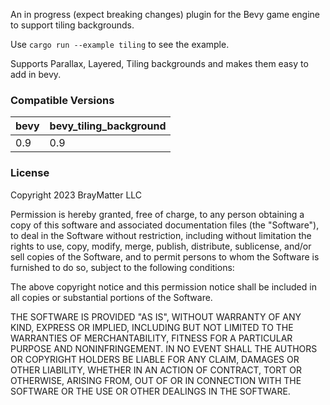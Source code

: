 An in progress (expect breaking changes) plugin for the Bevy game engine to support tiling backgrounds.

Use `cargo run --example tiling` to see the example.

Supports Parallax, Layered, Tiling backgrounds and makes them easy to add in bevy. 

### Compatible Versions

| bevy | bevy_tiling_background |
|------|------------------------|
| 0.9  | 0.9                    |

### License
Copyright 2023 BrayMatter LLC

Permission is hereby granted, free of charge, to any person obtaining a copy of this software and associated documentation files (the "Software"), to deal in the Software without restriction, including without limitation the rights to use, copy, modify, merge, publish, distribute, sublicense, and/or sell copies of the Software, and to permit persons to whom the Software is furnished to do so, subject to the following conditions:

The above copyright notice and this permission notice shall be included in all copies or substantial portions of the Software.

THE SOFTWARE IS PROVIDED "AS IS", WITHOUT WARRANTY OF ANY KIND, EXPRESS OR IMPLIED, INCLUDING BUT NOT LIMITED TO THE WARRANTIES OF MERCHANTABILITY, FITNESS FOR A PARTICULAR PURPOSE AND NONINFRINGEMENT. IN NO EVENT SHALL THE AUTHORS OR COPYRIGHT HOLDERS BE LIABLE FOR ANY CLAIM, DAMAGES OR OTHER LIABILITY, WHETHER IN AN ACTION OF CONTRACT, TORT OR OTHERWISE, ARISING FROM, OUT OF OR IN CONNECTION WITH THE SOFTWARE OR THE USE OR OTHER DEALINGS IN THE SOFTWARE.